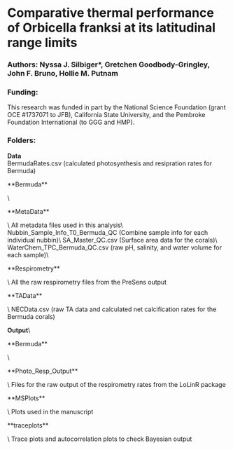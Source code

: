 # Comparative thermal performance of Orbicella franksi at its latitudinal range limits

### Authors: Nyssa J. Silbiger*, Gretchen Goodbody-Gringley, John F. Bruno, Hollie M. Putnam

### Funding:
This research was funded in part by the National Science Foundation (grant OCE #1737071 to JFB), California State University, and the Pembroke Foundation International (to GGG and HMP).

### Folders:

**Data**\
BermudaRates.csv (calculated photosynthesis and resipration rates for Bermuda)
<p>**Bermuda**</p>\
<p><p>**MetaData**</p></p>\
All metadata files used in this analysis\
Nubbin_Sample_Info_T0_Bermuda_QC (Combine sample info for each individual nubbin)\
SA_Master_QC.csv (Surface area data for the corals)\
WaterChem_TPC_Bermuda_QC.csv (raw pH, salinity, and water volume for each sample)\

<p><p>**Respirometry**</p></p>\
All the raw respirometry files from the PreSens output

<p><p>**TAData**</p></p>\
NECData.csv (raw TA data and calculated net calcification rates for the Bermuda corals)

**Output**\
<p>**Bermuda**</p>\
<p><p>**Photo_Resp_Output**</p></p>\
Files for the raw output of the respirometry rates from the LoLinR package

<p>**MSPlots**</p>\
Plots used in the manuscript

<p>**traceplots**</p>\
Trace plots and autocorrelation plots to check Bayesian output